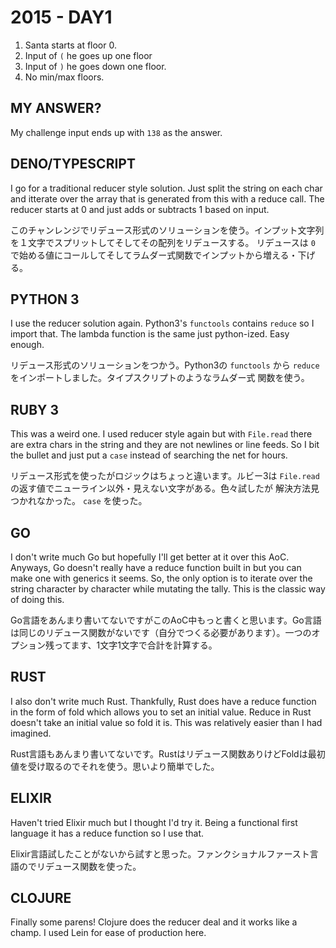 # 2015 - DAY1

1. Santa starts at floor 0.
2. Input of `(` he goes up one floor
3. Input of `)` he goes down one floor.
4. No min/max floors.

## MY ANSWER?

My challenge input ends up with `138` as the answer.

## DENO/TYPESCRIPT

I go for a traditional reducer style solution. Just split the string on each char and itterate over the array
that is generated from this with a reduce call. The reducer starts at 0 and just adds or subtracts 1 based on
input.

このチャンレンジでリデュース形式のソリューションを使う。インプット文字列を１文字でスプリットしてそしてその配列をリデュースする。
リデュースは `0` で始める値にコールしてそしてラムダー式関数でインプットから増える・下げる。

## PYTHON 3

I use the reducer solution again. Python3's `functools` contains `reduce` so I import that. The lambda function
is the same just python-ized. Easy enough.

リデュース形式のソリューションをつかう。Python3の `functools` から `reduce` をインポートしました。タイプスクリプトのようなラムダー式
関数を使う。

## RUBY 3

This was a weird one. I used reducer style again but with `File.read` there are extra chars in the string and
they are not newlines or line feeds. So I bit the bullet and just put a `case` instead of searching the net
for hours.

リデュース形式を使ったがロジックはちょっと違います。ルビー3は `File.read` の返す値でニューライン以外・見えない文字がある。色々試したが
解決方法見つかれなかった。 `case` を使った。

## GO

I don't write much Go but hopefully I'll get better at it over this AoC. Anyways, Go doesn't really have a reduce function built in but you can make one with generics it seems. So, the only option is to iterate over the string character by character while mutating the tally. This is the classic way of doing this.

Go言語をあんまり書いてないですがこのAoC中もっと書くと思います。Go言語は同じのリデュース関数がないです（自分でつくる必要があります）。一つのオプション残ってます、1文字1文字で合計を計算する。

## RUST

I also don't write much Rust. Thankfully, Rust does have a reduce function in the form of fold which allows you to set an initial value. Reduce in Rust doesn't take an initial value so fold it is. This was relatively easier than I had imagined.

Rust言語もあんまり書いてないです。Rustはリデュース関数ありけどFoldは最初値を受け取るのでそれを使う。思いより簡単でした。

## ELIXIR

Haven't tried Elixir much but I thought I'd try it. Being a functional first language it has a reduce function so I use that.

Elixir言語試したことがないから試すと思った。ファンクショナルファースト言語のでリデュース関数を使った。

## CLOJURE

Finally some parens! Clojure does the reducer deal and it works like a champ. I used Lein for ease of production here.
